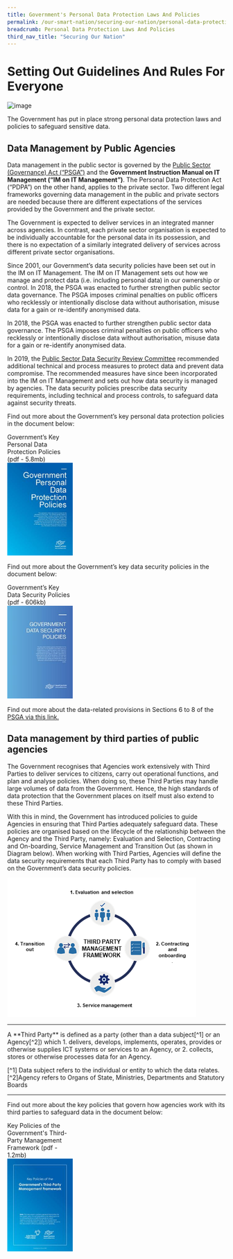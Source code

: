 ```yaml
---
title: Government's Personal Data Protection Laws And Policies
permalink: /our-smart-nation/securing-our-nation/personal-data-protection
breadcrumb: Personal Data Protection Laws And Policies
third_nav_title: "Securing Our Nation"
---
```


# Setting Out Guidelines And Rules For Everyone

![image](/images/hero-banner.png)

The Government has put in place strong personal data protection laws and policies to safeguard sensitive data.

## Data Management by Public Agencies

Data management in the public sector is governed by the <a href="https://sso.agc.gov.sg/Act/PSGA2018" target="_blank">Public Sector (Governance) Act (“PSGA”)</a> and the **Government Instruction Manual on IT Management (“IM on IT Management”)**. The Personal Data Protection Act (“PDPA”) on the other hand, applies to the private sector. Two different legal frameworks governing data management in the public and private sectors are needed because there are different expectations of the services provided by the Government and the private sector. 

The Government is expected to deliver services in an integrated manner across agencies. In contrast, each private sector organisation is expected to be individually accountable for the personal data in its possession, and there is no expectation of a similarly integrated delivery of services across different private sector organisations.

Since 2001, our Government’s data security policies have been set out in the IM on IT Management. The IM on IT Management sets out how we manage and protect data (i.e. including personal data) in our ownership or control. In 2018, the PSGA was enacted to further strengthen public sector data governance. The PSGA imposes criminal penalties on public officers who recklessly or intentionally disclose data without authorisation, misuse data for a gain or re-identify anonymised data.

In 2018, the PSGA was enacted to further strengthen public sector data governance. The PSGA imposes criminal penalties on public officers who recklessly or intentionally disclose data without authorisation, misuse data for a gain or re-identify anonymised data.

In 2019, the <a href="/our-smart-nation/securing-our-nation/pdp-initiatives" target="_blank">Public Sector Data Security Review Committee</a> recommended additional technical and process measures to protect data and prevent data compromise. The recommended measures have since been incorporated into the IM on IT Management and sets out how data security is managed by agencies. The data security policies prescribe data security requirements, including technical and process controls, to safeguard data against security threats.
 
Find out more about the Government’s key personal data protection policies in the document below:

<div style="width:30%"> 
 Government’s Key Personal Data Protection Policies (pdf - 5.8mb)
</div>
<div style="width:30%"> 
 <a href="/files/publications/government-personal-data-protection-policies-Apr2020.pdf" target="_blank"><img src="/images/our-smart-nation/government-personal-data-protection-policies-apr2020.jpeg"></a>
</div>

Find out more about the Government’s key data security policies in the document below:

<div style="width:30%"> 
 Government’s Key Data Security Policies (pdf - 606kb)
</div>
<div style="width:30%"> 
 <a href="/files/publications/government-data-security-policies.pdf" target="_blank"><img src="/images/our-smart-nation/government-data-security-policies.jpeg"></a>
</div>

Find out more about the data-related provisions in Sections 6 to 8 of the <a href="https://sso.agc.gov.sg/Act/PSGA2018" target="_blank">PSGA via this link.</a>
 
## Data management by third parties of public agencies

The Government recognises that Agencies work extensively with Third Parties to deliver services to citizens, carry out operational functions, and plan and analyse policies. When doing so, these Third Parties may handle large volumes of data from the Government. Hence, the high standards of data protection that the Government places on itself must also extend to these Third Parties.

With this in mind, the Government has introduced policies to guide Agencies in ensuring that Third Parties adequately safeguard data. These policies are organised based on the lifecycle of the relationship between the Agency and the Third Party, namely: Evaluation and Selection, Contracting and On-boarding, Service Management and Transition Out (as shown in Diagram below). When working with Third Parties, Agencies will define the data security requirements that each Third Party has to comply with based on the Government’s data security policies.

![Third party management framework](/images/our-smart-nation/pdp-third-party-framework.png)

<hr>
A **Third Party** is defined as a party (other than a data subject[^1] or an Agency[^2]) which
1. delivers, develops, implements, operates, provides or otherwise supplies ICT systems or services to an Agency, or
2. collects, stores or otherwise processes data for an Agency.

[^1] Data subject refers to the individual or entity to which the data relates.
[^2]Agency refers to Organs of State, Ministries, Departments and Statutory Boards
<hr>

Find out more about the key policies that govern how agencies work with its third parties to safeguard data in the document below:

<div style="width:30%"> 
 Key Policies of the Government's Third-Party Management Framework (pdf - 1.2mb)
</div>
<div style="width:30%"> 
 <a href="/files/publications/key-policies-third-party-framework.pdf" target="_blank"><img src="/images/our-smart-nation/key-policies-third-party-framework.jpeg"></a>
</div>
